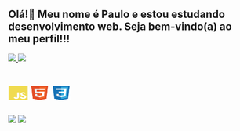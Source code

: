 ## Olá!👋 Meu nome é Paulo e estou estudando desenvolvimento web. Seja bem-vindo(a) ao meu perfil!!!



<div>
<a href="https://github.com/juniormrtjy">
  <img width="47%" src="https://github-readme-stats.vercel.app/api?username=juniormrtjy&show_icons=true&theme=dark&count_private=true" />
  <img width="45%" src="https://github-readme-stats.vercel.app/api/top-langs?username=juniormrtjy&show_icons=true&theme=dark&layout=compact&langs_count=8&card_width=320" />
</a>
</div>

##

<div style="display: inline_block"><br>
  <img align="center" alt="Rafa-Js" height="30" width="40" src="https://raw.githubusercontent.com/devicons/devicon/master/icons/javascript/javascript-plain.svg">
  <img align="center" alt="Rafa-HTML" height="30" width="40" src="https://raw.githubusercontent.com/devicons/devicon/master/icons/html5/html5-original.svg">
  <img align="center" alt="Rafa-CSS" height="30" width="40" src="https://raw.githubusercontent.com/devicons/devicon/master/icons/css3/css3-original.svg">
</div>
  
  ##

<div> 
  <a href="https://www.instagram.com/juniormrtj/" target="_blank"><img src="https://img.shields.io/badge/-Instagram-%23E4405F?style=for-the-badge&logo=instagram&logoColor=white" target="_blank"></a>
  <a href="https://www.linkedin.com/in/juniormrtjy/" target="_blank"><img src="https://img.shields.io/badge/-LinkedIn-%230077B5?style=for-the-badge&logo=linkedin&logoColor=white" target="_blank"></a> 
  
</div>
